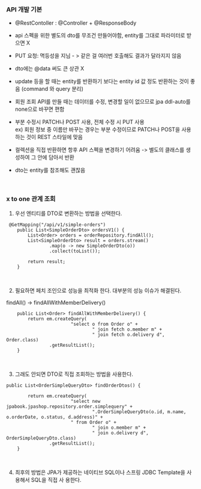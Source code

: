 ### API 개발 기본

- @RestContoller : @Controller + @ResponseBody

- api 스펙을 위한 별도의 dto를 무조건 만들어야함, entity를 그대로 파라미터로 받으면 X 

- PUT 요청: 멱등성을 지님 - > 같은 걸 여러번 호출해도 결과가 달라지지 않음

- dto에는 @data 써도 큰 상관 X

- update 등을 할 때는 entity를 반환하기 보다는 entity id 값 정도 반환하는 것이 좋음 (command 와 query 분리)

- 회원 조회 API를 만들 때는 데이터를 수정, 변경할 일이 없으므로 jpa ddl-auto를 none으로 바꾸면 편함

- 부분 수정시 PATCH나 POST 사용, 전체 수정 시 PUT 사용         
ex) 회원 정보 중 이름만 바꾸는 경우는 부분 수정이므로 PATCH나 POST을 사용하는 것이 REST 스타일에 맞음

- 컬렉션을 직접 반환하면 항후 API 스펙을 변경하기 어려움 -> 별도의 클래스를 생성하여 그 안에 담아서 반환

- dto는 entity를 참조해도 괜찮음

<br>

### x to one 관계 조회
 
1. 우선 엔티티를 DTO로 변환하는 방법을 선택한다.

```
 @GetMapping("/api/v1/simple-orders")
    public List<SimpleOrderDto> ordersV1() {
        List<Order> orders = orderRepository.findAll();
        List<SimpleOrderDto> result = orders.stream()
                .map(o -> new SimpleOrderDto(o))
                .collect(toList());

        return result;
    }

```

<br>

2. 필요하면 페치 조인으로 성능을 최적화 한다. 대부분의 성능 이슈가 해결된다.

findAll() ->  findAllWithMemberDelivery()
```
    public List<Order> findAllWithMemberDelivery() {
        return em.createQuery(
                        "select o from Order o" +
                                " join fetch o.member m" +
                                " join fetch o.delivery d", Order.class)
                .getResultList();
    }
```

<br>

3. 그래도 안되면 DTO로 직접 조회하는 방법을 사용한다.

```
public List<OrderSimpleQueryDto> findOrderDtos() {

        return em.createQuery(
                        "select new jpabook.jpashop.repository.order.simplequery" +
                                ".OrderSimpleQueryDto(o.id, m.name, o.orderDate, o.status, d.address)" +
                        " from Order o" +
                                " join o.member m" +
                                " join o.delivery d", OrderSimpleQueryDto.class)
                .getResultList();
    }
```

<br>

4. 최후의 방법은 JPA가 제공하는 네이티브 SQL이나 스프링 JDBC Template을 사용해서 SQL을 직접 사
용한다.
